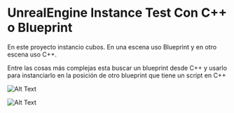 # UnrealEngine Instance Test Con C++ o Blueprint
En este proyecto instancio cubos.
En una escena uso Blueprint y en otro escena uso C++.

Entre las cosas más complejas esta buscar un blueprint desde C++ y usarlo para instanciarlo en la posición de otro blueprint que tiene un script en
C++

![Alt Text](https://media.giphy.com/media/SScBXeReNqpxoppMkO/source.gif)

![Alt Text](https://media.giphy.com/media/zovlRSDRL4pprUtEY9/source.gif)

